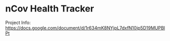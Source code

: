 # nCov Health Tracker
 
Project Info: https://docs.google.com/document/d/1r634mK8NYjpL7dxfN10ip5D19MUPBlPt
